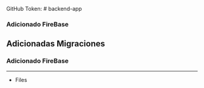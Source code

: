 GitHub Token: # backend-app

### Adicionado FireBase

## Adicionadas Migraciones

### Adicionado FireBase

---
* Files 
